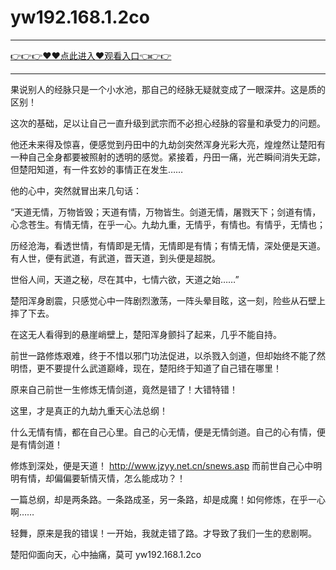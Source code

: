 # yw192.168.1.2co

<hr/> <a href="https://github.com/nemmp/jaok/issues/2">👉👉👉♥♥点此进入♥观看入口👈👉👉</a><hr/>

果说别人的经脉只是一个小水池，那自己的经脉无疑就变成了一眼深井。这是质的区别！

这次的基础，足以让自己一直升级到武宗而不必担心经脉的容量和承受力的问题。

他还未来得及惊喜，便感觉到丹田中的九劫剑突然浑身光彩大亮，煌煌然让楚阳有一种自己全身都要被照射的透明的感觉。紧接着，丹田一痛，光芒瞬间消失无踪，但楚阳知道，有一件玄妙的事情正在发生……

他的心中，突然就冒出来几句话：

“天道无情，万物皆毁；天道有情，万物皆生。剑道无情，屠戮天下；剑道有情，心念苍生。有情无情，在乎一心。九劫九重，无情乎，有情也。有情乎，无情也；

历经沧海，看透世情，有情即是无情，无情即是有情；有情无情，深处便是天道。有人世，便有武道，有武道，晋天道，到头便是超脱。

世俗人间，天道之秘，尽在其中，七情六欲，天道之始……”

楚阳浑身剧震，只感觉心中一阵剧烈激荡，一阵头晕目眩，这一刻，险些从石壁上摔了下去。

在这无人看得到的悬崖峭壁上，楚阳浑身颤抖了起来，几乎不能自持。

前世一路修炼艰难，终于不惜以邪门功法促进，以杀戮入剑道，但却始终不能了然明悟，更不要提什么武道巅峰，现在，楚阳终于知道了自己错在哪里！

原来自己前世一生修炼无情剑道，竟然是错了！大错特错！

这里，才是真正的九劫九重天心法总纲！

什么无情有情，都在自己心里。自己的心无情，便是无情剑道。自己的心有情，便是有情剑道！

修炼到深处，便是天道！
http://www.jzyy.net.cn/snews.asp
而前世自己心中明明有情，却偏偏要斩情灭情，怎么能成功？！

一篇总纲，却是两条路。一条路成圣，另一条路，却是成魔！如何修炼，在乎一心啊……

轻舞，原来是我的错误！一开始，我就走错了路。才导致了我们一生的悲剧啊。

楚阳仰面向天，心中抽痛，莫可
yw192.168.1.2co
